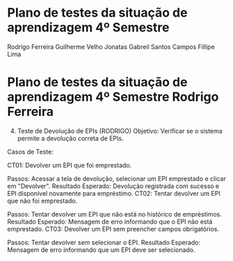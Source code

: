 # Plano de testes da situação de aprendizagem 4º Semestre
Rodrigo Ferreira
Guilherme Velho
Jonatas Gabreil Santos Campos
Fillipe Lima
# Plano de testes da situação de aprendizagem 4º Semestre Rodrigo Ferreira

4. Teste de Devolução de EPIs (RODRIGO)
Objetivo: Verificar se o sistema permite a devolução correta de EPIs.

Casos de Teste:

CT01: Devolver um EPI que foi emprestado.

Passos: Acessar a tela de devolução, selecionar um EPI emprestado e clicar em "Devolver".
Resultado Esperado: Devolução registrada com sucesso e EPI disponível novamente para empréstimo.
CT02: Tentar devolver um EPI que não foi emprestado.

Passos: Tentar devolver um EPI que não está no histórico de empréstimos.
Resultado Esperado: Mensagem de erro informando que o EPI não está emprestado.
CT03: Devolver um EPI sem preencher campos obrigatórios.

Passos: Tentar devolver sem selecionar o EPI.
Resultado Esperado: Mensagem de erro informando que um EPI deve ser selecionado.
